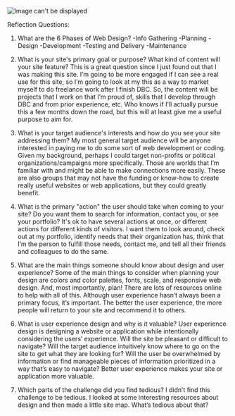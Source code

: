 ![Image can't be displayed](/Site_Map.png)


Reflection Questions:
1.	What are the 6 Phases of Web Design?
-Info Gathering
-Planning
-Design
-Development
-Testing and Delivery
-Maintenance

2.	What is your site's primary goal or purpose? What kind of content will your site feature?
This is a great question since I just found out that I was making this site. I’m going to be more engaged if I can see a real use for this site, so I’m going to look at my this as a way to market myself to do freelance work after I finish DBC. So, the content will be projects that I work on that I’m proud of, skills that I develop through DBC and from prior experience, etc. Who knows if I’ll actually pursue this a few months down the road, but this will at least give me a useful purpose to aim for.

3.	What is your target audience's interests and how do you see your site addressing them?
My most general target audience will be anyone interested in paying me to do some sort of web development or coding. Given my background, perhaps I could target non-profits or political organizations/campaigns more specifically. Those are worlds that I’m familiar with and might be able to make connections more easily. These are also groups that may not have the funding or know-how to create really useful websites or web applications, but they could greatly benefit.

4.	What is the primary "action" the user should take when coming to your site? Do you want them to search for information, contact you, or see your portfolio? It's ok to have several actions at once, or different actions for different kinds of visitors.
I want them to look around, check out at my portfolio, identify needs that their organization has, think that I’m the person to fulfill those needs, contact me, and tell all their friends and colleagues to do the same.

5.	What are the main things someone should know about design and user experience?
Some of the main things to consider when planning your design are colors and color palettes, fonts, scale, and responsive web design. And, most importantly, plan! There are lots of resources online to help with all of this. Although user experience hasn’t always been a primary focus, it’s important. The better the user experience, the more people will return to your site and recommend it to others.

6.	What is user experience design and why is it valuable? 
User experience design is designing a website or application while intentionally considering the users’ experience. Will the site be pleasant or difficult to navigate?  Will the target audience intuitively know where to go on the site to get what they are looking for? Will the user be overwhelmed by information or find manageable pieces of information prioritized in a way that’s easy to navigate? Better user experience makes your site or application more valuable.

7.	Which parts of the challenge did you find tedious?
I didn’t find this challenge to be tedious. I looked at some interesting resources about design and then made a little site map. What’s tedious about that?
